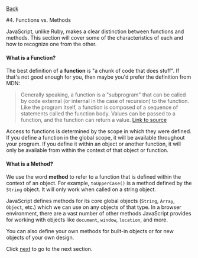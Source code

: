 [Back](3_variables.md)

#4. Functions vs. Methods

JavaScript, unlike Ruby, makes a clear distinction between functions and methods. This section will cover some of the characteristics of each and how to recognize one from the other.

#### What is a Function?

The best definition of a **function** is "a chunk of code that does stuff". If that's not good enough for you, then maybe you'd prefer the definition from MDN:

>Generally speaking, a function is a "subprogram" that can be called by code external (or internal in the case of recursion) to the function. Like the program itself, a function is composed of a sequence of statements called the function body.  Values can be passed to a function, and the function can return a value. [Link to source](https://developer.mozilla.org/en/JavaScript/Reference/Functions_and_function_scope)

Access to functions is determined by the scope in which they were defined. If you define a function in the global scope, it will be available throughout your program. If you define it within an object or another function, it will only be available from within the context of that object or function.

#### What is a Method?

We use the word **method** to refer to a function that is defined within the context of an object. For example, `toUpperCase()` is a method defined by the `String` object. It will only work when called on a string object.

JavaScript defines methods for its core global objects (`String`, `Array`, `Object`, etc.) which we can use on any objects of that type. In a browser environment, there are a vast number of other methods JavaScript provides for working with objects like `document`, `window`, `location`, and more.

You can also define your own methods for built-in objects or for new objects of your own design.

Click [next](5_function_basics.md) to go to the next section.